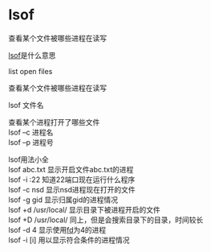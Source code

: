 # lsof

查看某个文件被哪些进程在读写

[lsof](https://www.baidu.com/s?wd=lsof&tn=24004469_oem_dg&rsv_dl=gh_pl_sl_csd)是什么意思

list open files

查看某个文件被哪些进程在读写

lsof 文件名  
  
查看某个进程打开了哪些文件  
lsof –c 进程名  
lsof –p 进程号  
  
lsof用法小全  
lsof abc.txt 显示开启文件abc.txt的进程  
lsof -i :22 知道22端口现在运行什么程序  
lsof -c nsd 显示nsd进程现在打开的文件  
lsof -g gid 显示归属gid的进程情况  
lsof +d /usr/local/ 显示目录下被进程开启的文件  
lsof +D /usr/local/ 同上，但是会搜索目录下的目录，时间较长  
lsof -d 4 显示使用[fd](https://www.baidu.com/s?wd=fd&tn=24004469_oem_dg&rsv_dl=gh_pl_sl_csd)为4的进程  
lsof -i \[i\] 用以显示符合条件的进程情况

